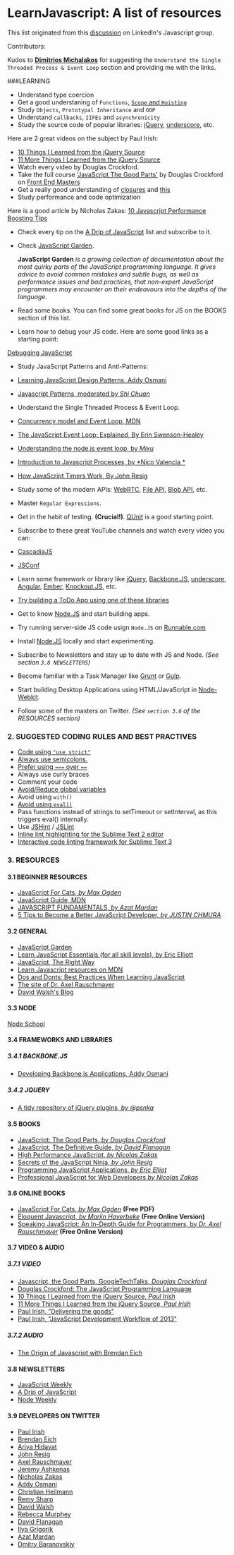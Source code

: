 LearnJavascript: A list of resources
====================================

This list originated from this [discussion](http://www.linkedin.com/groupItem?view=&gid=121615&item=5909742634301140992&type=member&commentID=5909826380652113920&trk=eml-ntf-hero-like-my-discussion-cmt&midToken=AQG2dgaKId8xLA&fromEmail=fromEmail&ut=2sQj9Dud2coCo1#commentID_5909826380652113920) on LinkedIn's Javascript group.

Contributors:

Kudos to **[Dimitrios Michalakos](http://gr.linkedin.com/in/dmichalakos)** for suggesting the `Understand the Single Threaded Process & Event Loop` section and providing me with the links.

###LEARNING

* Understand type coercion
* Get a good understaning of `Functions`, [`Scope` and `Hoisting`](http://justinchmura.com/2014/08/20/become-a-better-javascript-developer/) 
* Study `Objects`, `Prototypal Inheritance` and `OOP` 
* Understand `callbacks`, `IIFEs` and `asynchronicity` 
* Study the source code of popular libraries: [jQuery](http://jquery.com/), [underscore](http://underscorejs.org/), etc. 

 Here are 2 great videos on the subject by Paul Irish: 
 * [10 Things I Learned from the jQuery Source](http://www.youtube.com/watch?v=i_qE1iAmjFg)
 * [11 More Things I Learned from the jQuery Source](http://www.youtube.com/watch?v=ARnp9Y8xgR4)
* Watch every video by Douglas Crockford.
* Take the full course ['JavaScript The Good Parts'](http://frontendmasters.com/courses/javascript-the-good-parts/#toc) by Douglas Crockford on [Front End Masters](http://frontendmasters.com)
* Get a really good understanding of [closures](http://bonsaiden.github.io/JavaScript-Garden/#function.closures) and [this](http://bonsaiden.github.io/JavaScript-Garden/#function.this) 
* Study performance and code optimization

 Here is a good article by Nicholas Zakas: 
 [10 Javascript Performance Boosting Tips](http://jonraasch.com/blog/10-javascript-performance-boosting-tips-from-nicholas-zakas)

* Check every tip on the [A Drip of JavaScript](http://designpepper.com/js-drip-archive/) list and subscribe to it.
* Check [JavaScript Garden](http://bonsaiden.github.io/JavaScript-Garden/).

	**JavaScript Garden** *is a growing collection of documentation about the most quirky parts of the JavaScript programming language. It gives advice to avoid common mistakes and subtle bugs, as well as performance issues and bad practices, that non-expert JavaScript programmers may encounter on their endeavours into the depths of the language.*

* Read some books. You can find some great books for JS on the BOOKS section of this list.
* Learn how to debug your JS code. Here are some good links as a starting point:

 [Debugging JavaScript](https://developer.chrome.com/devtools/docs/javascript-debugging)

* Study JavaScript Patterns and Anti-Patterns:

 * [Learning JavaScript Design Patterns, Addy Osmani](http://addyosmani.com/resources/essentialjsdesignpatterns/book/)
 * [Javascript Patterns, moderated by *Shi Chuan*](http://shichuan.github.io/javascript-patterns/)

* Understand the Single Threaded Process & Event Loop. 

 * [Concurrency model and Event Loop, MDN](https://developer.mozilla.org/en-US/docs/Web/JavaScript/Guide/EventLoop)
 * [The JavaScript Event Loop: Explained, By Erin  Swenson-Healey](http://blog.carbonfive.com/2013/10/27/the-javascript-event-loop-explained/)
 * [Understanding the node.js event loop, by *Mixu*](http://blog.mixu.net/2011/02/01/understanding-the-node-js-event-loop/)
 * [Introduction to Javascript Processes, by *Nico Valencia *](http://quickleft.com/blog/introduction-to-javascript-processes)
 * [How JavaScript Timers Work, By John Resig](http://ejohn.org/blog/how-javascript-timers-work/)

* Study some of the modern APIs: [WebRTC](https://developer.mozilla.org/en-US/docs/Web/Guide/API/WebRTC), [File API](https://developer.mozilla.org/en-US/docs/Web/API/File), [Blob API](https://developer.mozilla.org/en-US/docs/Web/API/Blob), etc. 
* Master `Regular Expressions`. 
* Get in the habit of testing. **(Crucial!)**. [QUnit](http://qunitjs.com/) is a good starting point. 
* Subscribe to these great YouTube channels and watch every video you can:

 * [CascadiaJS](https://www.youtube.com/user/cascadiajs)
 * [JSConf](https://www.youtube.com/user/jsconfeu)

* Learn some framework or library like [jQuery](http://jquery.com/), [Backbone.JS](http://backbonejs.org/), [underscore](http://underscorejs.org/), [Angular](https://angularjs.org/), [Ember](http://emberjs.com/), [Knockout.JS](http://knockoutjs.com/), etc. 
* [Try building a ToDo App using one of these libraries](http://todomvc.com/)
* Get to know [Node.JS](http://nodejs.org/) and start building apps. 
 * Try running server-side JS code usign `Node.JS` on [Runnable.com](http://runnable.com/)
 * Install [Node.JS](http://nodejs.org/) locally and start experimenting.
* Subscribe to Newsletters and stay up to date with JS and Node. *(See section `3.8 NEWSLETTERS`)*
* Become familiar with a Task Manager like [Grunt](http://gruntjs.com/) or [Gulp](http://gulpjs.com/).
* Start building Desktop Applications using HTML/JavaScript in [Node-Webkit](https://github.com/rogerwang/node-webkit).
* Follow some of the masters on Twitter. *(See `section 3.6` of the RESOURCES section)*

### 2. SUGGESTED CODING RULES AND BEST PRACTIVES

* [Code using `"use strict"`](http://justinchmura.com/2014/08/20/become-a-better-javascript-developer/) 
* [Always use semicolons.](http://bonsaiden.github.io/JavaScript-Garden/#core.semicolon) 
* [Prefer using `===` over `==`](http://bonsaiden.github.io/JavaScript-Garden/#types.equality) 
* Always use curly braces 
* Comment your code
* [Avoid/Reduce global variables](http://justinchmura.com/2014/08/20/become-a-better-javascript-developer/) 
* Avoid using `with()` 
* [Avoid using `eval()`](http://bonsaiden.github.io/JavaScript-Garden/#core.eval)
* Pass functions instead of strings to setTimeout or setInterval, as this triggers eval() internally. 
* Use [JSHint](http://www.jshint.com/) / [JSLint](http://www.jslint.com/)
 * [Inline lint highlighting for the Sublime Text 2 editor](https://github.com/SublimeLinter/SublimeLinter-for-ST2)
 * [Interactive code linting framework for Sublime Text 3](https://github.com/SublimeLinter/SublimeLinter3)

### 3. RESOURCES

#### 3.1 BEGINNER RESOURCES

* [JavaScript For Cats, *by Max Ogden*](http://jsforcats.com/)
* [JavaScript Guide, MDN](https://developer.mozilla.org/en-US/docs/Web/JavaScript/Guide)
* [JAVASCRIPT FUNDAMENTALS, *by Azat Mardan*](http://gist.io/5955726)
* [5 Tips to Become a Better JavaScript Developer, *by JUSTIN CHMURA*](http://justinchmura.com/2014/08/20/become-a-better-javascript-developer/)

#### 3.2 GENERAL

* [JavaScript Garden](http://bonsaiden.github.io/JavaScript-Garden/)
* [Learn JavaScript Essentials (for all skill levels), by Eric Elliott](https://medium.com/javascript-scene/learn-javascript-b631a4af11f2)
* [JavaScript, The Right Way](http://www.jstherightway.org/)
* [Learn Javascript resources on MDN](https://developer.mozilla.org/en/learn/javascript)
* [Dos and Donts: Best Practices When Learning JavaScript](https://www.youtube.com/watch?v=zILmbcIYnfw)
* [The site of Dr. Axel Rauschmayer](http://www.2ality.com/)
* [David Walsh's Blog](http://davidwalsh.name/)

#### 3.3 NODE

[Node School](http://nodeschool.io/)

#### 3.4 FRAMEWORKS AND LIBRARIES

##### 3.4.1 BACKBONE.JS

* [Developing Backbone.js Applications, Addy Osmani](https://github.com/addyosmani/backbone-fundamentals)

##### 3.4.2 JQUERY

* [A tidy repository of jQuery plugins, *by @psnka*](http://unheap.com/)

#### 3.5 BOOKS

 * [JavaScript: The Good Parts, *by Douglas Crockford*](http://shop.oreilly.com/product/9780596517748.do)
 * [JavaScript, The Definitive Guide, *by David Flanagan*](http://shop.oreilly.com/product/9780596805531.do)
 * [High Performance JavaScript, *by Nicolas Zakas*](http://shop.oreilly.com/product/9780596802806.do)
 * [Secrets of the JavaScript Ninja, *by John Resig*](http://ejohn.org/blog/secrets-of-the-javascript-ninja-released/)
 * [Programming JavaScript Applications, *by Eric Elliot*](http://learn-javascript.ericelliott.me/programming-javascript-applications/)
 * [Professional JavaScript for Web Developers *by Nicolas Zakas*](http://www.wrox.com/WileyCDA/WroxTitle/Professional-JavaScript-for-Web-Developers-3rd-Edition.productCd-1118222199.html)

#### 3.6 ONLINE BOOKS

 * [JavaScript For Cats, *by Max Ogden*](http://jsforcats.com/javascript-for-cats.pdf) **(Free PDF)**
 * [Eloquent Javascript, *by Marijn Haverbeke*](http://eloquentjavascript.net/)	**(Free Online Version)**
 * [Speaking JavaScript: An In-Depth Guide for Programmers, by *Dr. Axel Rauschmayer*](http://speakingjs.com/) **(Free Online Version)**

#### 3.7 VIDEO & AUDIO

##### 3.7.1 VIDEO

 * [Javascript, the Good Parts, GoogleTechTalks, *Douglas Crockford*](https://www.youtube.com/watch?v=hQVTIJBZook)
 * [Douglas Crockford: The JavaScript Programming Language](https://www.youtube.com/watch?v=v2ifWcnQs6M)
 * [10 Things I Learned from the jQuery Source, *Paul Irish*](http://www.youtube.com/watch?v=i_qE1iAmjFg)
 * [11 More Things I Learned from the jQuery Source, *Paul Irish*](http://www.youtube.com/watch?v=ARnp9Y8xgR4)
 * [Paul Irish, "Delivering the goods"](https://www.youtube.com/watch?v=R8W_6xWphtw)
 * [Paul Irish, "JavaScript Development Workflow of 2013"](https://www.youtube.com/watch?v=f7AU2Ozu8eo)

##### 3.7.2 AUDIO

* [The Origin of Javascript with Brendan Eich](http://javascriptjabber.com/124-jsj-the-origin-of-javascript-with-brendan-eich/)

#### 3.8 NEWSLETTERS

 * [JavaScript Weekly](http://javascriptweekly.com/) 
 * [A Drip of JavaScript](http://designpepper.com/a-drip-of-javascript/)
 * [Node Weekly](http://nodeweekly.com/)

#### 3.9 DEVELOPERS ON TWITTER

 * [Paul Irish](http://twitter.com/paul_irish) 
 * [Brendan Eich](http://twitter.com/BrendanEich) 
 * [Ariya Hidayat](http://twitter.com/ariyahidayat)
 * [John Resig](http://twitter.com/jeresig) 
 * [Axel Rauschmayer](http://twitter.com/rauschma)	
 * [Jeremy Ashkenas](http://twitter.com/jashkenas) 
 * [Nicholas Zakas](http://twitter.com/slicknet)
 * [Addy Osmani](http://twitter.com/addyosmani) 
 * [Christian Heilmann](http://twitter.com/codepo8) 
 * [Remy Sharp](http://twitter.com/rem) 
 * [David Walsh](http://twitter.com/davidwalshblog) 
 * [Rebecca Murphey](http://twitter.com/rmurphey) 
 * [David Flanagan](http://twitter.com/__DavidFlanagan) 
 * [Ilya Grigorik](http://twitter.com/igrigorik) 
 * [Azat Mardan](https://twitter.com/azat_co)
 * [Dmitry Baranovskiy](https://twitter.com/DmitryBaranovsk)